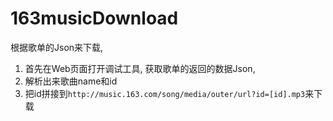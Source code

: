 # 163musicDownload

根据歌单的Json来下载,
 
1. 首先在Web页面打开调试工具, 获取歌单的返回的数据Json,
2. 解析出来歌曲name和id
3. 把id拼接到`http://music.163.com/song/media/outer/url?id=[id].mp3`来下载


